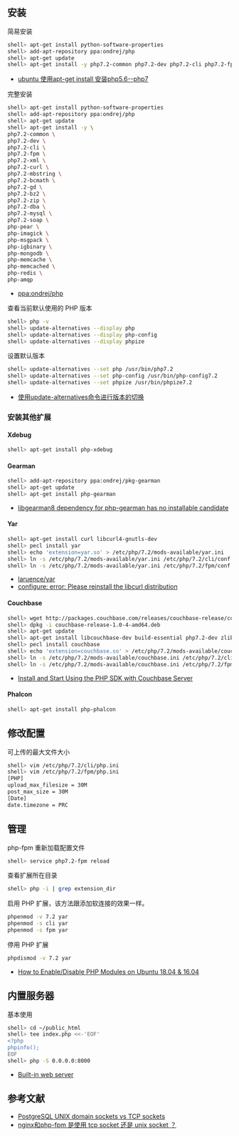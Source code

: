 ## 安装

简易安装

```sh
shell> apt-get install python-software-properties
shell> add-apt-repository ppa:ondrej/php
shell> apt-get update
shell> apt-get install -y php7.2-common php7.2-dev php7.2-cli php7.2-fpm
```

- [ubuntu 使用apt-get install 安装php5.6--php7](https://www.cnblogs.com/phpzhou/p/6288762.html)

完整安装

```sh
shell> apt-get install python-software-properties
shell> add-apt-repository ppa:ondrej/php
shell> apt-get update
shell> apt-get install -y \
php7.2-common \
php7.2-dev \
php7.2-cli \
php7.2-fpm \
php7.2-xml \
php7.2-curl \
php7.2-mbstring \
php7.2-bcmath \
php7.2-gd \
php7.2-bz2 \
php7.2-zip \
php7.2-dba \
php7.2-mysql \
php7.2-soap \
php-pear \
php-imagick \
php-msgpack \
php-igbinary \
php-mongodb \
php-memcache \
php-memcached \
php-redis \
php-amqp
```

- [ppa:ondrej/php](https://launchpad.net/~ondrej/+archive/ubuntu/php?field.series_filter=xenial)

查看当前默认使用的 PHP 版本

```sh
shell> php -v
shell> update-alternatives --display php
shell> update-alternatives --display php-config
shell> update-alternatives --display phpize
```

设置默认版本

```sh
shell> update-alternatives --set php /usr/bin/php7.2
shell> update-alternatives --set php-config /usr/bin/php-config7.2
shell> update-alternatives --set phpize /usr/bin/phpize7.2
```

- [使用update-alternatives命令进行版本的切换](https://blog.csdn.net/JasonDing1354/article/details/50470109)

### 安装其他扩展

#### Xdebug

```sh
shell> apt-get install php-xdebug
```

#### Gearman

```sh
shell> add-apt-repository ppa:ondrej/pkg-gearman
shell> apt-get update
shell> apt-get install php-gearman
```

- [libgearman8 dependency for php-gearman has no installable candidate](https://github.com/oerdnj/deb.sury.org/issues/711)

#### Yar

```sh
shell> apt-get install curl libcurl4-gnutls-dev
shell> pecl install yar
shell> echo 'extension=yar.so' > /etc/php/7.2/mods-available/yar.ini
shell> ln -s /etc/php/7.2/mods-available/yar.ini /etc/php/7.2/cli/conf.d/20-yar.ini
shell> ln -s /etc/php/7.2/mods-available/yar.ini /etc/php/7.2/fpm/conf.d/20-yar.ini
```

- [laruence/yar](https://github.com/laruence/yar)
- [configure: error: Please reinstall the libcurl distribution](https://github.com/laruence/yar/issues/111)

#### Couchbase

```sh
shell> wget http://packages.couchbase.com/releases/couchbase-release/couchbase-release-1.0-4-amd64.deb
shell> dpkg -i couchbase-release-1.0-4-amd64.deb
shell> apt-get update
shell> apt-get install libcouchbase-dev build-essential php7.2-dev zlib1g-dev
shell> pecl install couchbase
shell> echo 'extension=couchbase.so' > /etc/php/7.2/mods-available/couchbase.ini
shell> ln -s /etc/php/7.2/mods-available/couchbase.ini /etc/php/7.2/cli/conf.d/25-couchbase.ini
shell> ln -s /etc/php/7.2/mods-available/couchbase.ini /etc/php/7.2/fpm/conf.d/25-couchbase.ini
```

- [Install and Start Using the PHP SDK with Couchbase Server](https://docs.couchbase.com/php-sdk/2.6/start-using-sdk.html)

#### Phalcon

```sh
shell> apt-get install php-phalcon
```

## 修改配置

可上传的最大文件大小

```sh
shell> vim /etc/php/7.2/cli/php.ini
shell> vim /etc/php/7.2/fpm/php.ini
[PHP]
upload_max_filesize = 30M
post_max_size = 30M
[Date]
date.timezone = PRC
```

## 管理

php-fpm 重新加载配置文件

```sh
shell> service php7.2-fpm reload
```

查看扩展所在目录

```sh
shell> php -i | grep extension_dir
```

启用 PHP 扩展，该方法跟添加软连接的效果一样。

```sh
phpenmod -v 7.2 yar
phpenmod -s cli yar
phpenmod -s fpm yar
```

停用 PHP 扩展

```sh
phpdismod -v 7.2 yar
```

- [How to Enable/Disable PHP Modules on Ubuntu 18.04 & 16.04](https://tecadmin.net/enable-disable-php-modules-ubuntu/)

## 内置服务器

基本使用

```sh
shell> cd ~/public_html
shell> tee index.php <<-'EOF'
<?php
phpinfo();
EOF
shell> php -S 0.0.0.0:8000
```

- [Built-in web server](http://docs.php.net/manual/da/features.commandline.webserver.php)

## 参考文献

- [PostgreSQL UNIX domain sockets vs TCP sockets](https://stackoverflow.com/questions/257433/postgresql-unix-domain-sockets-vs-tcp-sockets/257479#257479)
- [nginx和php-fpm 是使用 tcp socket 还是 unix socket ？](https://github.com/gaoxt/blog/issues/9)
